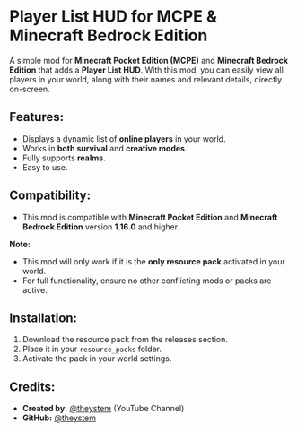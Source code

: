 # Player List HUD for MCPE & Minecraft Bedrock Edition

A simple mod for **Minecraft Pocket Edition (MCPE)** and **Minecraft Bedrock Edition** that adds a **Player List HUD**. With this mod, you can easily view all players in your world, along with their names and relevant details, directly on-screen.

## Features:
- Displays a dynamic list of **online players** in your world.
- Works in **both survival** and **creative modes**.
- Fully supports **realms**.
- Easy to use.

## Compatibility:
- This mod is compatible with **Minecraft Pocket Edition** and **Minecraft Bedrock Edition** version **1.16.0** and higher.

**Note:**  
- This mod will only work if it is the **only resource pack** activated in your world.  
- For full functionality, ensure no other conflicting mods or packs are active.

## Installation:
1. Download the resource pack from the releases section.
2. Place it in your `resource_packs` folder.
3. Activate the pack in your world settings.

## Credits:
- **Created by:** [@theystem](https://www.youtube.com/@theystem) (YouTube Channel)  
- **GitHub:** [@theystem](https://github.com/theystemYT)
